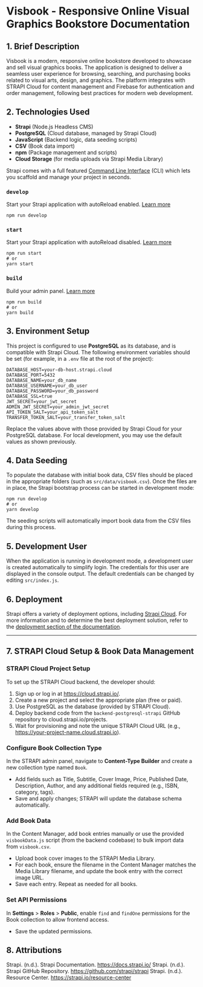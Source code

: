 # Visbook - Responsive Online Visual Graphics Bookstore Documentation

## 1. Brief Description
Visbook is a modern, responsive online bookstore developed to showcase and sell visual graphics books. The application is designed to deliver a seamless user experience for browsing, searching, and purchasing books related to visual arts, design, and graphics. The platform integrates with STRAPI Cloud for content management and Firebase for authentication and order management, following best practices for modern web development.

## 2. Technologies Used
- **Strapi** (Node.js Headless CMS)
- **PostgreSQL** (Cloud database, managed by Strapi Cloud)
- **JavaScript** (Backend logic, data seeding scripts)
- **CSV** (Book data import)
- **npm** (Package management and scripts)
- **Cloud Storage** (for media uploads via Strapi Media Library)

Strapi comes with a full featured [Command Line Interface](https://docs.strapi.io/dev-docs/cli) (CLI) which lets you scaffold and manage your project in seconds.

### `develop`

Start your Strapi application with autoReload enabled. [Learn more](https://docs.strapi.io/dev-docs/cli#strapi-develop)

```
npm run develop

```
### `start`

Start your Strapi application with autoReload disabled. [Learn more](https://docs.strapi.io/dev-docs/cli#strapi-start)

```
npm run start
# or
yarn start
```
### `build`

Build your admin panel. [Learn more](https://docs.strapi.io/dev-docs/cli#strapi-build)

```
npm run build
# or
yarn build
```

## 3. Environment Setup
This project is configured to use **PostgreSQL** as its database, and is compatible with Strapi Cloud. The following environment variables should be set (for example, in a `.env` file at the root of the project):

```
DATABASE_HOST=your-db-host.strapi.cloud
DATABASE_PORT=5432
DATABASE_NAME=your_db_name
DATABASE_USERNAME=your_db_user
DATABASE_PASSWORD=your_db_password
DATABASE_SSL=true
JWT_SECRET=your_jwt_secret
ADMIN_JWT_SECRET=your_admin_jwt_secret
API_TOKEN_SALT=your_api_token_salt
TRANSFER_TOKEN_SALT=your_transfer_token_salt
```
Replace the values above with those provided by Strapi Cloud for your PostgreSQL database. For local development, you may use the default values as shown previously.

## 4. Data Seeding
To populate the database with initial book data, CSV files should be placed in the appropriate folders (such as `src/data/visbook.csv`). Once the files are in place, the Strapi bootstrap process can be started in development mode:

```
npm run develop
# or
yarn develop
```

The seeding scripts will automatically import book data from the CSV files during this process.

## 5. Development User

When the application is running in development mode, a development user is created automatically to simplify login. The credentials for this user are displayed in the console output. The default credentials can be changed by editing `src/index.js`.

## 6. Deployment

Strapi offers a variety of deployment options, including [Strapi Cloud](https://cloud.strapi.io). For more information and to determine the best deployment solution, refer to the [deployment section of the documentation](https://docs.strapi.io/dev-docs/deployment).

---

## 7. STRAPI Cloud Setup & Book Data Management

### STRAPI Cloud Project Setup

To set up the STRAPI Cloud backend, the developer should:

1. Sign up or log in at https://cloud.strapi.io/.
2. Create a new project and select the appropriate plan (free or paid).
3. Use PostgreSQL as the database (provided by STRAPI Cloud).
4. Deploy backend code from the `backend-postgresql-strapi` GitHub repository to cloud.strapi.io/projects.
5. Wait for provisioning and note the unique STRAPI Cloud URL (e.g., https://your-project-name.cloud.strapi.io).

### Configure Book Collection Type

In the STRAPI admin panel, navigate to **Content-Type Builder** and create a new collection type named `Book`.

- Add fields such as Title, Subtitle, Cover Image, Price, Published Date, Description, Author, and any additional fields required (e.g., ISBN, category, tags).
- Save and apply changes; STRAPI will update the database schema automatically.

### Add Book Data

In the Content Manager, add book entries manually or use the provided `visbookData.js` script (from the backend codebase) to bulk import data from `visbook.csv`.
- Upload book cover images to the STRAPI Media Library.
- For each book, ensure the filename in the Content Manager matches the Media Library filename, and update the book entry with the correct image URL.
- Save each entry. Repeat as needed for all books.

### Set API Permissions

In **Settings** > **Roles** > **Public**, enable `find` and `findOne` permissions for the Book collection to allow frontend access.
- Save the updated permissions.

## 8. Attributions

Strapi. (n.d.). Strapi Documentation. https://docs.strapi.io/
Strapi. (n.d.). Strapi GitHub Repository. https://github.com/strapi/strapi
Strapi. (n.d.). Resource Center. https://strapi.io/resource-center
